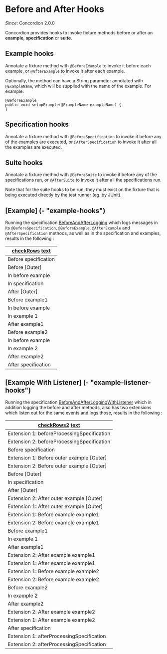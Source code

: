 # Before and After Hooks
_Since_: Concordion 2.0.0

Concordion provides hooks to invoke fixture methods before or after an __example__, __specification__ or __suite__.

## Example hooks 

Annotate a fixture method with `@BeforeExample` to invoke it before each example, or `@AfterExample` to invoke it after each example.

Optionally, the method can have a String parameter annotated with `@ExampleName`, which will be supplied with the name of the example. For example: 

    @BeforeExample
    public void setupExample(@ExampleName exampleName) {
    }    

## Specification hooks 

Annotate a fixture method with `@BeforeSpecification` to invoke it before any of the examples are executed, or `@AfterSpecification` to invoke it after all the examples are executed.

## Suite hooks 

Annotate a fixture method with `@BeforeSuite` to invoke it before any of the specifications run, or `@AfterSuite` to invoke it after all the specifications run.

Note that for the suite hooks to be run, they must exist on the fixture that is being executed directly by the test runner (eg. by JUnit).

## [Example] (- "example-hooks")

Running the specification [BeforeAndAfterLogging](BeforeAndAfterLogging.md "c:run") which logs messages in its `@BeforeSpecification`, `@BeforeExample`, `@AfterExample` and `@AfterSpecification` methods, as well as in the specification and examples, results in the following : 

|[checkRows][] [text][]|
|----------------------|
|Before specification  |
|Before [Outer]        |
|In before example     |
|In specification      |
|After [Outer]         |
|Before example1       |
|In before example     |
|In example 1          |
|After example1        |
|Before example2       |
|In before example     |
|In example 2          |
|After example2        |
|After specification   |
 

[checkRows]: - "c:verifyRows=#line : getLog()"
[text]:      - "?=#line"


## [Example With Listener] (- "example-listener-hooks")

Running the specification [BeforeAndAfterLoggingWithListener](BeforeAndAfterLoggingWithListener.md "c:run") which in addition logging the before and after methods, also has two extensions which listen out for the same events and logs those, results in the following : 

|[checkRows2][] [text][]|
|----------------------|
|Extension 1: beforeProcessingSpecification |
|Extension 2: beforeProcessingSpecification |
|Before specification  |
|Extension 1: Before outer example [Outer]  |
|Extension 2: Before outer example [Outer]  |
|Before [Outer]        |
|In specification      |
|After [Outer]         |
|Extension 2: After outer example [Outer]  |
|Extension 1: After outer example [Outer]  |
|Extension 1: Before example example1 |
|Extension 2: Before example example1 |
|Before example1       |
|In example 1          |
|After example1        |
|Extension 2: After example example1 |
|Extension 1: After example example1 |
|Extension 1: Before example example2 |
|Extension 2: Before example example2 |
|Before example2       |
|In example 2          |
|After example2        |
|Extension 2: After example example2 |
|Extension 1: After example example2 |
|After specification   |
|Extension 1: afterProcessingSpecification |
|Extension 2: afterProcessingSpecification |
 

[checkRows2]: - "c:verifyRows=#line : getListenerLog()"
[text]:      - "?=#line"